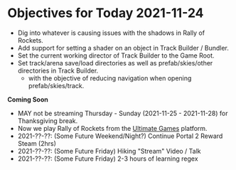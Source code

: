 # Objectives for Today 2021-11-24

- Dig into whatever is causing issues with the shadows in Rally of Rockets.
- Add support for setting a shader on an object in Track Builder / Bundler.
- Set the current working director of Track Builder to the Game Root.
- Set track/arena save/load directories as well as prefab/skies/other directories in Track Builder.
  - with the objective of reducing navigation when opening prefab/skies/track.

**Coming Soon**

- MAY not be streaming Thursday - Sunday (2021-11-25 - 2021-11-28) for Thanksgiving break.
- Now we play Rally of Rockets from the [Ultimate Games](https://ultimate.games/) platform.
- 2021-??-??: (Some Future Weekend/Night?) Continue Portal 2 Reward Steam (2hrs)
- 2021-??-??: (Some Future Friday) Hiking "Stream" Video / Talk
- 2021-??-??: (Some Future Friday) 2-3 hours of learning regex
